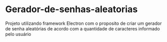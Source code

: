 # Gerador-de-senhas-aleatorias
Projeto utilizando framework Electron com o proposito de criar um gerador de senha aleatórias de acordo com a quantidade de caracteres informado pelo usuário
